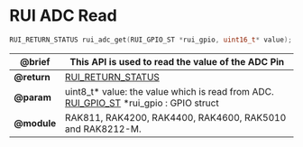 # RUI ADC Read

```c
RUI_RETURN_STATUS rui_adc_get(RUI_GPIO_ST *rui_gpio, uint16_t* value);
```

| **@brief**  | This API is used to read the value of the ADC Pin                                                                                                                                                  |
| ----------- | -------------------------------------------------------------------------------------------------------------------------------------------------------------------------------------------------- |
| **@return** | [RUI_RETURN_STATUS](https://doc.rakwireless.com/developer-tools/developer-tools/getting-started#rui_return_status)                                                                                 |
| **@param**  | uint8_t\* value: the value which is read from ADC.<br>[RUI_GPIO_ST](https://doc.rakwireless.com/developer-tools/developer-tools/rui-interface-general-format#rui_gpio_st) \*rui_gpio : GPIO struct |
| **@module** | RAK811, RAK4200, RAK4400, RAK4600, RAK5010 and RAK8212-M.                                                                                                                                          |
